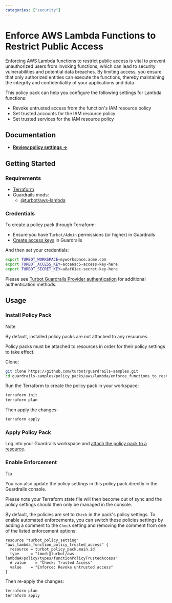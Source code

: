 ```yaml
---
categories: ["security"]
---
```


# Enforce AWS Lambda Functions to Restrict Public Access

Enforcing AWS Lambda functions to restrict public access is vital to prevent unauthorized users from invoking functions, which can lead to security vulnerabilities and potential data breaches. By limiting access, you ensure that only authorized entities can execute the functions, thereby maintaining the integrity and confidentiality of your applications and data.

This policy pack can help you configure the following settings for Lambda functions:

- Revoke untrusted access from the function's IAM resource policy
- Set trusted accounts for the IAM resource policy
- Set trusted services for the IAM resource policy

## Documentation

- **[Review policy settings →](https://hub-guardrails-turbot-com-git-development-turbot.vercel.app/policy-packs/enforce_functions_to_restrict_public_access/settings)**

## Getting Started

### Requirements

- [Terraform](https://developer.hashicorp.com/terraform/tutorials/aws-get-started/install-cli)
- Guardrails mods:
  - [@turbot/aws-lambda](https://hub-guardrails-turbot-com-git-development-turbot.vercel.app/aws/mods/aws-lambda)

### Credentials

To create a policy pack through Terraform:

- Ensure you have `Turbot/Admin` permissions (or higher) in Guardrails
- [Create access keys](https://turbot.com/guardrails/docs/guides/iam/access-keys#generate-a-new-guardrails-api-access-key) in Guardrails

And then set your credentials:

```sh
export TURBOT_WORKSPACE=myworkspace.acme.com
export TURBOT_ACCESS_KEY=acce6ac5-access-key-here
export TURBOT_SECRET_KEY=a8af61ec-secret-key-here
```

Please see [Turbot Guardrails Provider authentication](https://registry.terraform.io/providers/turbot/turbot/latest/docs#authentication) for additional authentication methods.

## Usage

### Install Policy Pack

> [!NOTE]
> By default, installed policy packs are not attached to any resources.
>
> Policy packs must be attached to resources in order for their policy settings to take effect.

Clone:

```sh
git clone https://github.com/turbot/guardrails-samples.git
cd guardrails-samples/policy_packs/aws/lambda/enforce_functions_to_restrict_public_access
```

Run the Terraform to create the policy pack in your workspace:

```sh
terraform init
terraform plan
```

Then apply the changes:

```sh
terraform apply
```

### Apply Policy Pack

Log into your Guardrails workspace and [attach the policy pack to a resource](https://turbot.com/guardrails/docs/guides/working-with-folders/smart#attach-a-smart-folder-to-a-resource).

### Enable Enforcement

> [!TIP]
> You can also update the policy settings in this policy pack directly in the Guardrails console.
>
> Please note your Terraform state file will then become out of sync and the policy settings should then only be managed in the console.

By default, the policies are set to `Check` in the pack's policy settings. To enable automated enforcements, you can switch these policies settings by adding a comment to the `Check` setting and removing the comment from one of the listed enforcement options:

```hcl
resource "turbot_policy_setting" "aws_lambda_function_policy_trusted_access" {
  resource = turbot_policy_pack.main.id
  type     = "tmod:@turbot/aws-lambda#/policy/types/functionPolicyTrustedAccess"
  # value    = "Check: Trusted Access"
  value    = "Enforce: Revoke untrusted access"
}
```

Then re-apply the changes:

```sh
terraform plan
terraform apply
```
